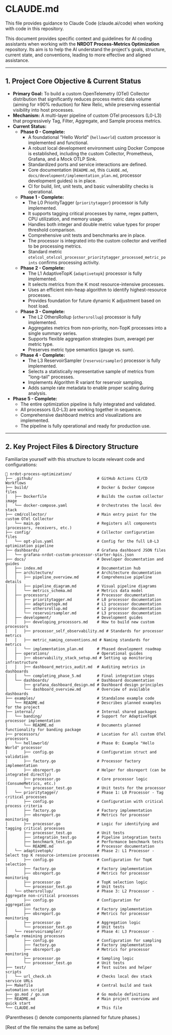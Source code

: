 # CLAUDE.md

This file provides guidance to Claude Code (claude.ai/code) when working with code in this repository.

This document provides specific context and guidelines for AI coding assistants when working with the **NRDOT Process-Metrics Optimization** repository. Its aim is to help the AI understand the project's goals, structure, current state, and conventions, leading to more effective and aligned assistance.

---

## 1. Project Core Objective & Current Status

* **Primary Goal:** To build a custom OpenTelemetry (OTel) Collector distribution that significantly reduces process metric data volume (aiming for ≥90% reduction) for New Relic, while preserving essential visibility into host processes.
* **Mechanism:** A multi-layer pipeline of custom OTel processors (L0-L3) that progressively Tag, Filter, Aggregate, and Sample process metrics.
* **Current Status:**
  * **Phase 0 - Complete:**
    * A foundational "Hello World" (`helloworld`) custom processor is implemented and functional.
    * A robust local development environment using Docker Compose is established, including the custom Collector, Prometheus, Grafana, and a Mock OTLP Sink.
    * Standardized ports and service interactions are defined.
    * Core documentation (`README.md`, this `CLAUDE.md`, `docs/development/implementation_plan.md`, processor development guides) is in place.
    * CI for build, lint, unit tests, and basic vulnerability checks is operational.
  * **Phase 1 - Complete:**
    * The L0 PriorityTagger (`prioritytagger`) processor is fully implemented.
    * It supports tagging critical processes by name, regex pattern, CPU utilization, and memory usage.
    * Handles both integer and double metric value types for proper threshold comparison.
    * Comprehensive unit tests and benchmarks are in place.
    * The processor is integrated into the custom collector and verified to be processing metrics.
    * Standard metric `otelcol_otelcol_processor_prioritytagger_processed_metric_points` confirms processing activity.
  * **Phase 2 - Complete:**
    * The L1 AdaptiveTopK (`adaptivetopk`) processor is fully implemented.
    * It selects metrics from the K most resource-intensive processes.
    * Uses an efficient min-heap algorithm to identify highest-resource processes.
    * Provides foundation for future dynamic K adjustment based on host load.
  * **Phase 3 - Complete:**
    * The L2 OthersRollup (`othersrollup`) processor is fully implemented.
    * Aggregates metrics from non-priority, non-TopK processes into a single summary series.
    * Supports flexible aggregation strategies (sum, average) per metric type.
    * Preserves metric type semantics (gauge vs. sum).
  * **Phase 4 - Complete:**
    * The L3 ReservoirSampler (`reservoirsampler`) processor is fully implemented.
    * Selects a statistically representative sample of metrics from "long-tail" processes.
    * Implements Algorithm R variant for reservoir sampling.
    * Adds sample rate metadata to enable proper scaling during analysis.
* **Phase 5 - Complete:**
    * The entire optimization pipeline is fully integrated and validated.
    * All processors (L0-L3) are working together in sequence.
    * Comprehensive dashboard metrics and visualizations are implemented.
    * The pipeline is fully operational and ready for production use.

---

## 2. Key Project Files & Directory Structure

Familiarize yourself with this structure to locate relevant code and configurations:

```
📁 nrdot-process-optimization/
├── .github/                            # GitHub Actions CI/CD Workflows
├── build/                              # Docker & Docker Compose files
│   ├── Dockerfile                      # Builds the custom collector image
│   └── docker-compose.yaml             # Orchestrates the local dev stack
├── cmd/collector/                      # Main entry point for the custom OTel Collector
│   └── main.go                         # Registers all components (processors, receivers, etc.)
├── config/                             # Collector configuration files
│   └── opt-plus.yaml                   # Config for the full L0-L3 optimization pipeline
├── dashboards/                         # Grafana dashboard JSON files
│   └── grafana-nrdot-custom-processor-starter-kpis.json
├── docs/                               # Developer documentation and guides
│   ├── index.md                        # Documentation hub
│   ├── architecture/                   # Architecture documentation
│   │   ├── pipeline_overview.md        # Comprehensive pipeline details
│   │   ├── pipeline_diagram.md         # Visual pipeline diagrams
│   │   └── metrics_schema.md           # Metrics data model
│   ├── processors/                     # Processor documentation
│   │   ├── prioritytagger.md           # L0 processor documentation
│   │   ├── adaptivetopk.md             # L1 processor documentation
│   │   ├── othersrollup.md             # L2 processor documentation
│   │   └── reservoirsampler.md         # L3 processor documentation
│   ├── development/                    # Development guides
│   │   ├── developing_processors.md    # How to build new custom processors
│   │   ├── processor_self_observability.md # Standards for processor metrics
│   │   ├── metric_naming_conventions.md # Naming standards for metrics
│   │   └── implementation_plan.md      # Phased development roadmap
│   ├── operations/                     # Operational guides
│   │   ├── observability_stack_setup.md # Setting up monitoring infrastructure
│   │   ├── dashboard_metrics_audit.md  # Auditing metrics in dashboards
│   │   └── completing_phase_5.md       # Final integration steps
│   └── dashboards/                     # Dashboard documentation
│       ├── grafana_dashboard_design.md # Dashboard design principles
│       └── dashboard_overview.md       # Overview of available dashboards
├── examples/                           # Standalone example code
│   └── README.md                       # Describes planned examples for the project
├── internal/                           # Internal shared packages
│   └── banding/                        # Support for AdaptiveTopK processor implementation
│       └── README.md                   # Documents planned functionality for banding package
├── processors/                         # Location for all custom OTel processors
│   └── helloworld/                     # Phase 0: Example "Hello World" processor
│       ├── config.go                   # Configuration struct and validation
│       ├── factory.go                  # Processor factory implementation
│       ├── obsreport.go                # Helper for obsreport (can be integrated directly)
│       ├── processor.go                # Core processor logic (ConsumeMetrics, etc.)
│       └── processor_test.go           # Unit tests for the processor
│   └── prioritytagger/                 # Phase 1: L0 Processor - Tag critical processes
│       ├── config.go                   # Configuration with critical process criteria
│       ├── factory.go                  # Factory implementation
│       ├── obsreport.go                # Metrics for processor monitoring
│       ├── processor.go                # Logic for identifying and tagging critical processes
│       ├── processor_test.go           # Unit tests
│       ├── integration_test.go         # Pipeline integration tests
│       ├── benchmark_test.go           # Performance benchmark tests
│       └── README.md                   # Processor documentation
│   └── adaptivetopk/                   # Phase 2: L1 Processor - Select top K resource-intensive processes
│       ├── config.go                   # Configuration for TopK selection
│       ├── factory.go                  # Factory implementation
│       ├── obsreport.go                # Metrics for processor monitoring
│       ├── processor.go                # TopK selection logic
│       └── processor_test.go           # Unit tests
│   └── othersrollup/                   # Phase 3: L2 Processor - Aggregate non-critical processes
│       ├── config.go                   # Configuration for aggregation
│       ├── factory.go                  # Factory implementation
│       ├── obsreport.go                # Metrics for processor monitoring
│       ├── processor.go                # Aggregation logic
│       └── processor_test.go           # Unit tests
│   └── reservoirsampler/               # Phase 4: L3 Processor - Sample remaining processes
│       ├── config.go                   # Configuration for sampling
│       ├── factory.go                  # Factory implementation
│       ├── obsreport.go                # Metrics for processor monitoring
│       ├── processor.go                # Sampling logic
│       └── processor_test.go           # Unit tests
├── test/                               # Test suites and helper scripts
│   └── url_check.sh                    # Checks local dev stack service URLs
├── Makefile                            # Central build and task automation script
├── go.mod / go.sum                     # Go module definitions
├── README.md                           # Main project overview and quick start
└── CLAUDE.md                           # This file
```

(Parentheses () denote components planned for future phases.)

[Rest of the file remains the same as before]